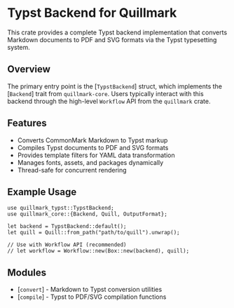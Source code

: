 # Typst Backend for Quillmark

This crate provides a complete Typst backend implementation that converts Markdown
documents to PDF and SVG formats via the Typst typesetting system.

## Overview

The primary entry point is the [`TypstBackend`] struct, which implements the
[`Backend`] trait from `quillmark-core`. Users typically interact with this backend
through the high-level `Workflow` API from the `quillmark` crate.

## Features

- Converts CommonMark Markdown to Typst markup
- Compiles Typst documents to PDF and SVG formats
- Provides template filters for YAML data transformation
- Manages fonts, assets, and packages dynamically
- Thread-safe for concurrent rendering

## Example Usage

```rust,no_run
use quillmark_typst::TypstBackend;
use quillmark_core::{Backend, Quill, OutputFormat};

let backend = TypstBackend::default();
let quill = Quill::from_path("path/to/quill").unwrap();

// Use with Workflow API (recommended)
// let workflow = Workflow::new(Box::new(backend), quill);
```
## Modules

- [`convert`] - Markdown to Typst conversion utilities
- [`compile`] - Typst to PDF/SVG compilation functions
